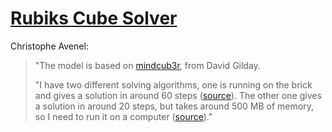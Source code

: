 # [Rubiks Cube Solver](https://www.ev3dev.org/projects/2014/05/09/Python-Rubiks-Cube-Solver)

Christophe Avenel:

> "The model is based on [mindcub3r](http://www.mindcuber.com/mindcub3r/mindcub3r.html), from David Gilday.
>
> "I have two different solving algorithms, one is running on the brick and gives a solution in around 60 steps ([source](http://cubex.sourceforge.net)). The other one gives a solution in around 20 steps, but takes around 500 MB of memory, so I need to run it on a computer ([source](http://www.cube20.org/src))."
